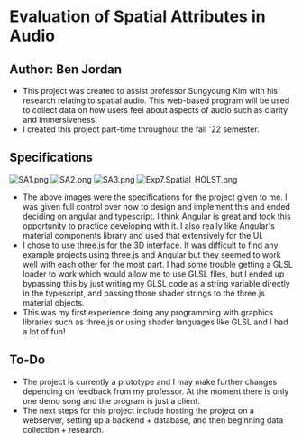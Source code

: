 # Evaluation of Spatial Attributes in Audio 
## Author: Ben Jordan

- This project was created to assist professor Sungyoung Kim with his research relating to spatial audio. 
This web-based program will be used to collect data on how users feel about aspects of audio such as clarity and 
immersiveness.
- I created this project part-time throughout the fall '22 semester.

## Specifications
![SA1.png](..%2FSA1.png)
![SA2.png](..%2FSA2.png)
![SA3.png](..%2FSA3.png)
![Exp7.Spatial_HOLST.png](..%2FExp7.Spatial_HOLST.png)
- The above images were the specifications for the project given to me. I was given full control over how to 
design and implement this and ended deciding on angular and typescript. I think
Angular is great and took this opportunity to practice developing with it. I also really like Angular's material components
library and used that extensively for the UI.
- I chose to use three.js for the 3D interface. It was difficult to find any example projects using three.js and 
Angular but they seemed to work well with each other for the most part. I had some trouble getting a GLSL loader to work
which would allow me to use GLSL files, but I ended up bypassing this by just writing my GLSL code as a string variable directly 
in the typescript, and passing those shader strings to the three.js material objects.
- This was my first experience doing any programming with graphics libraries
such as three.js or using shader languages like GLSL and I had a lot of fun!


## To-Do
- The project is currently a prototype and I may make further changes depending on feedback from my professor. At the 
moment there is only one demo song and the program is just a client.
- The next steps for this project include hosting the project on a webserver, setting up a backend + database, and then
beginning data collection + research.
